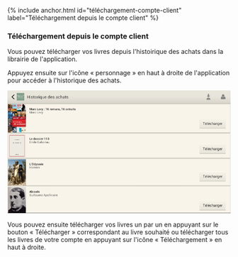{% include anchor.html id="téléchargement-compte-client" label="Téléchargement depuis le compte client" %}

### Téléchargement depuis le compte client

Vous pouvez télécharger vos livres depuis l'histoirique des achats dans la librairie de l'application.

Appuyez ensuite sur l'icône « personnage » en haut à droite de l'application pour accéder à l'historique des achats.

![](/images/telecharger-tablette2-1.png)

Vous pouvez ensuite télécharger vos livres un par un en appuyant sur le bouton « Télécharger » correspondant au livre souhaité ou télécharger tous les livres de votre compte en appuyant sur l'icône « Téléchargement » en haut à droite.

